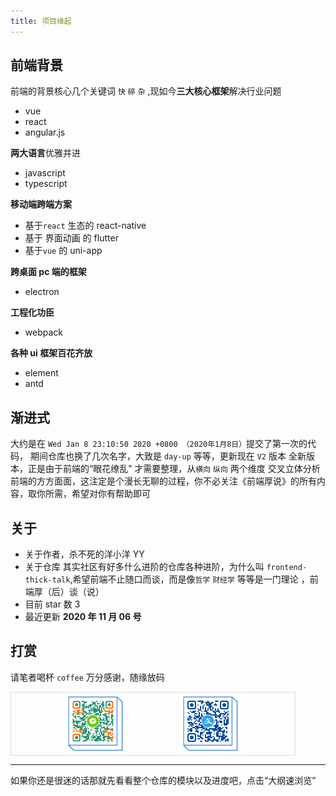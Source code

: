 ```yaml
---
title: 项目缘起
---
```


## 前端背景

前端的背景核心几个关键词 `快` `碎` `杂` ,现如今**三大核心框架**解决行业问题

- vue
- react
- angular.js

**两大语言**优雅并进

- javascript
- typescript

**移动端跨端方案**

- 基于`react` 生态的 react-native
- 基于 界面动画 的 flutter
- 基于`vue` 的 uni-app

**跨桌面 pc 端的框架**

- electron

**工程化功臣**

- webpack

**各种 ui 框架百花齐放**

- element
- antd

## 渐进式

大约是在 `Wed Jan 8 23:10:50 2020 +0800 （2020年1月8日）`提交了第一次的代码， 期间仓库也换了几次名字，大致是 `day-up` 等等，更新现在 `V2` 版本
全新版本，正是由于前端的“眼花缭乱” 才需要整理，从`横向` `纵向` 两个维度 交叉立体分析前端的方方面面，这注定是个漫长无聊的过程，你不必关注《前端厚说》的所有内容，取你所需，希望对你有帮助即可

## 关于

- 关于作者，杀不死的洋小洋 YY
- 关于仓库 其实社区有好多什么进阶的仓库各种进阶，为什么叫 `frontend-thick-talk`,希望前端不止随口而谈，而是像`哲学` `财经学` 等等是一门理论 ，前端厚（后）谈（说）
- 目前 star 数 3
- 最近更新 **2020 年 11 月 06 号**

## 打赏

请笔者喝杯 `coffee` 万分感谢，随缘放码

<div style="width:90%;height:100px;border:1px solid #ddd;display:flex;justify-content: space-evenly;
"> 
    <img src="../../assets/images/weixin.png" alt="" style="height:100px">
    <img src="../../assets/images/zhifubao.png" alt="" style="height:100px">

</div>

<hr />

如果你还是很迷的话那就先看看整个仓库的模块以及进度吧，点击“大纲速浏览”
